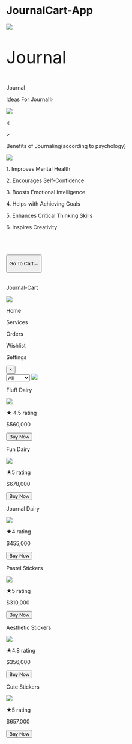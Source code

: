# JournalCart-App
<html>
<head>
  <title>Journal Cart</title>
</head>
<body id="main-body">
    <div>
    <div id="loader">
        <img id="l1" onclick="display()" src="https://dl.dropbox.com/scl/fi/etlenebzdudsizs54yfhc/1a8fcb7fe9fb6fe2625ff91f36428309.jpg?rlkey=t4nk0t244t2lu6a2t0rsydamj&st=qfrqbrxq&dl=0"><p id="head" style="top:33%;left:31%; font-size:45px;" onclick="display()">Journal</p></img>
        </div>
    </div>
    <div id="body">
       <div id="journal"><p id="head">Journal</p></div>  
       <div id="div1">
       <p id="head2">Ideas For Journal✨</p>
       <img id="images" src="https://dl.dropbox.com/scl/fi/04brywqnbfjkq199e0s04/January-Bullet-Journal-Theme-Ideas-cover-page-by-judy.journals.jpg?rlkey=prlnufjnfou44nbrrul70d2jj&st=15dhrcyn&dl=0">
  <p id="p1" onclick="preimg()"><</p>
  <p id="p2" ontouchstart="nextimg()">></p>
        </div>
    <div id="div2">
        <p id="head3">Benefits of Journaling(according to psychology)</p>
        <img id="img2" src="https://dl.dropbox.com/scl/fi/gfijrfshzi9d8mqcjn3zp/benefits-of-journaling.png?rlkey=a61nvhqwo869i5l4zxvcot90j&st=43049p4x&dl=0">
    <p class="text">1. Improves Mental Health</p>
    <p class="text">2. Encourages Self-Confidence</p>
    <p class="text">3. Boosts Emotional Intelligence </p>
    <p class="text">4. Helps with Achieving Goals </p>
    <p class="text">5. Enhances Critical Thinking Skills
    <p class="text">6. Inspires Creativity</p><br /><br /><br />
    <button id="cart" onclick="lesson()"><a href="#third-content" style="text-decoration:none; color:black;"><p id="c1">Go To Cart→</p></a></button><br /><br />
    </div>
  </div>
  
  <div id="second-content">
  <div id="header2">
  <p id="head4">Journal-Cart</p>
  </div id="nav-icon">
      <img id="icon" onclick="display2()" src="https://dl.dropbox.com/scl/fi/0lqwj5cevjzn4h7g5idlh/OwnSticker_20240829_165804799.png.jpg?rlkey=c4nlsww8t3z3wudcdzz3n0ohf&st=cwxxutgp&dl=0">
  </div>
  <div id="navigation">
    <div id="nav1">
        <p class="texts">Home</p>
        <p class="texts">Services</p>
        <p class="texts">Orders</p>
        <p class="texts">Wishlist</p>
        <p class="texts">Settings</p>
        <button id="close" onclick="close1()">×</button>
    </div>
  </div>
  <div id="third-content">
  <div id="search">
  <select id="in1">
  <option>Dairy</option>
  <option>Sticker</option>
  <option selected>All</option>
  </select>
  <img id="icon2" src="https://dl.dropbox.com/scl/fi/4jrfg90u5bjekmqvy149v/OwnSticker_20240829_233435262.png.jpg?rlkey=2mxos1dqzq21pk0xfbjajr6tv&st=soiereal&dl=0" onclick="input()">
 </div>
 <div id="dairy">
 <div id="shopd">
 <p class="text">Fluff Dairy</p>
 <img src="https://dl.dropbox.com/scl/fi/ssmt1qzeom3rngaprmdqy/4244a899d11e8807457e37e46bd38094.jpg?rlkey=txhye297m1f9smoh8m62pj5yj&st=vzcfxppt&dl=0" class="objects">
 <p id="rate">★ 4.5 rating</p>
 <p id="ru1">$560,000</p>
 <button id="buy">Buy Now</button>
 </div>
 <div id="shopdi">
     <p class="text">Fun Dairy</p>
     <img src="https://dl.dropbox.com/scl/fi/fk51isi8gmut5efwpcap9/Aesthetic-Journal-Setup-Guidelines_600x600.jpg?rlkey=1m6krd3swuhoccz8q2ie1s0kv&st=kcdzdh2v&dl=0" class="objects">
    <p id="rate2">★5 rating</p>
    <p id="ru2">$678,000</p>
    <button id="buy2">Buy Now</button>
    <div id="shopd2">
      <p class="text">Journal Dairy</p> 
      <img src="https://dl.dropbox.com/scl/fi/47xihtc96d9cy6dwjy3o3/bullet-journal-example-1024x768.jpg?rlkey=079bl4g1h85gzhhlqs7rut6p3&st=uld1k0jz&dl=0" id="d3">
      <p id='rate3'>★4 rating</p>
      <p id="ru3">$455,000</p>
      <button id='buy3'>Buy Now</button>
    </div>
  </div>
 </div>
 <div id="stickers">
 <div id="sti1">
 <p class="text">Pastel Stickers</p>
 <img src="https://dl.dropbox.com/scl/fi/jn6a5eibhm3crejzkhoel/4fc9d988f81db536edf46f341dd5c2e7.jpg?rlkey=ba3x99mwlql819q7yzoc0h0xy&st=t7a0c45j&dl=0" id="d4">
 <p id="rate4">★5 rating</p>
 <p id="ru4">$310,000</p>
 <button id="buy4">Buy Now</button>
 </div>
 <div id="sti2">
  <p class="text">Aesthetic Stickers</p>
  <img src="https://dl.dropbox.com/scl/fi/kjqqv8dswhnsgd9ontbsn/il_570xN.4260760021_1hn4.jpg?rlkey=2d0fzbgx6qqx3gmdvm57vg5a8&st=q2zxdr8b&dl=0" id="d5">  
  <p id="rate5">★4.8 rating</p>
  <p id="ru5">$356,000</p>
  <button id="buy5">Buy Now</button>
 </div>
 <div id="sti3">
 <p class="text">Cute Stickers</p>
 <img src="https://dl.dropbox.com/scl/fi/19dc71tqxnzu7en6ag2cf/pastelpics.png?rlkey=qupbz2627mups9n73w569zejm&st=ja95twkl&dl=0" id="d6">
 <p id="rate6">★5 rating</p>
 <p id="ru6">$657,000</p>
 <button id="buy6">Buy Now</button>
     
 </div>
 </div>
 </div>
 <style>
   @import url('https://fonts.googleapis.com/css2?family=Bodoni+Moda+SC:ital,opsz,wght@0,6..96,400..900;1,6..96,400..900&family=Great+Vibes&family=Gupter:wght@400;500;700&family=New+Amsterdam&family=Nova+Cut&family=Platypi:ital,wght@0,300..800;1,300..800&family=Sevillana&display=swap');

@import url('https://fonts.googleapis.com/css2?family=Great+Vibes&family=Gupter:wght@400;500;700&family=New+Amsterdam&family=Nova+Cut&family=Platypi:ital,wght@0,300..800;1,300..800&family=Sevillana&display=swap');

@import url('https://fonts.googleapis.com/css2?family=Nerko+One&display=swap');


@keyframes shake{
    0%{transform:rotate(360deg)};
    80%{transform:rotate(360deg)};
    100%{transform:rotate(360deg)};
}

#body{
    display:none;
    opacity:-1;
}

#main-body{
    background-image:url("https://dl.dropbox.com/scl/fi/8o9z5mhpecpj0nboxifb0/e9012569a585f65a808e7e722ab7a121.jpg?rlkey=5434qsltv138m1hv8ubjgyrff&st=9lfp42mf&dl=0");
}


#l1 {
    width:150px;
    height:150px;
    display:block;
    margin-left:auto;
    margin-right:auto;
    margin-top:60%;
    margin-bottom:50%;
    animation:shake 10s linear infinite;
    transform:rotate(5deg);
    box-shadow: rgba(200, 0, 255, 75) 0px 0px 6px, rgba(200, 0, 255, 1) 0px 4px 30px;
    border-radius:100px;
    
}

@keyframes opacitys{
    0%{opacity:0;}
    50%{opacity:1;}
    100%{opacity:1;}
}


#head{
   font-size:60px;
   left:25%;
   top:-49%;
   font-family:Nerko One;
   position:absolute;
}

#journal{
    top:-2%;
    left:-2%;
    background-color:#ffaef1;
    width:105%;
    position:absolute;
    height:13%;
    border-bottom-left-radius:250px;
    border-bottom-right-radius:250px;
    
}

#div1{
    width:90%;
    height:68%;
    box-shadow: rgba(0, 0, 0, 0.25) 0px 14px 28px, rgba(0, 0, 0, 0.22) 0px 10px 10px;
    border-radius:20px;
    background-color:white;
    position:absolute;
    top:15%;
    left:5%;
    background:linear-gradient(101deg,#ed7bc4 35%,#5606bd 90%,#5606bd 100%);
    
}

#head2{
   font-size:30px;
   left:14%;
   top:-6%;
   font-family:Nerko One;
   position:absolute;
    
}

#images{
    width:75%;
    height:60%;
    margin-left:12%;
    margin-right:26%;
    margin-top:18%;
    border-radius:20px;
    box-shadow: rgba(0, 0, 0, 0.25) 0px 14px 28px, rgba(0, 0, 0, 0.22) 0px 10px 10px;
}

#p1{
    font-size:45px;
    font-weight:45px;
    margin-left:2%;
    margin-top:-45%;
}

#p2{
    font-size:45px;
    font-weight:45px;
    margin-left:90%;
    margin-top:-31%;
}

#div2{
    width:90%;
    height:97%;
    box-shadow: rgba(0, 0, 0, 0.25) 0px 14px
 </style>
 </body>
 </html>
    
        
